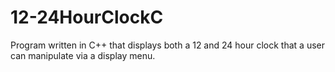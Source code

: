# 12-24HourClockC
Program written in C++ that displays both a 12 and 24 hour clock that a user can manipulate via a display menu.
